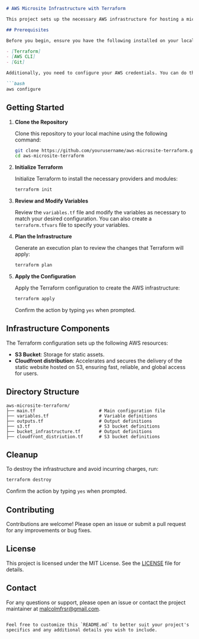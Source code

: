 
```markdown
# AWS Microsite Infrastructure with Terraform

This project sets up the necessary AWS infrastructure for hosting a microsite using Terraform.

## Prerequisites

Before you begin, ensure you have the following installed on your local machine:

- [Terraform]
- [AWS CLI]
- [Git]

Additionally, you need to configure your AWS credentials. You can do this by running:

```bash
aws configure
```

## Getting Started

1. **Clone the Repository**

   Clone this repository to your local machine using the following command:

   ```bash
   git clone https://github.com/yourusername/aws-microsite-terraform.git
   cd aws-microsite-terraform
   ```

2. **Initialize Terraform**

   Initialize Terraform to install the necessary providers and modules:

   ```bash
   terraform init
   ```

3. **Review and Modify Variables**

   Review the `variables.tf` file and modify the variables as necessary to match your desired configuration. You can also create a `terraform.tfvars` file to specify your variables.

4. **Plan the Infrastructure**

   Generate an execution plan to review the changes that Terraform will apply:

   ```bash
   terraform plan
   ```

5. **Apply the Configuration**

   Apply the Terraform configuration to create the AWS infrastructure:

   ```bash
   terraform apply
   ```

   Confirm the action by typing `yes` when prompted.

## Infrastructure Components

The Terraform configuration sets up the following AWS resources:

- **S3 Bucket**: Storage for static assets.
- **Cloudfront distribution**: Accelerates and secures the delivery of the static website hosted on S3, ensuring fast, reliable, and global access for users.

## Directory Structure
 
```
aws-microsite-terraform/
├── main.tf                        # Main configuration file
├── variables.tf                   # Variable definitions
├── outputs.tf                     # Output definitions
├── s3.tf                          # S3 bucket definitions
├── bucket_infrastructure.tf       # Output definitions
├── cloudfront_distriution.tf      # S3 bucket definitions

```

## Cleanup

To destroy the infrastructure and avoid incurring charges, run:

```bash
terraform destroy
```

Confirm the action by typing `yes` when prompted.

## Contributing

Contributions are welcome! Please open an issue or submit a pull request for any improvements or bug fixes.

## License

This project is licensed under the MIT License. See the [LICENSE](LICENSE) file for details.

## Contact

For any questions or support, please open an issue or contact the project maintainer at [malcolmfrsr@gmail.com](mailto:malcolmfrsr@gmail.com).

```

Feel free to customize this `README.md` to better suit your project's specifics and any additional details you wish to include.